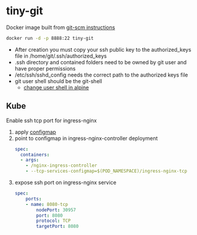 # tiny-git
Docker image built from [git-scm instructions](https://git-scm.com/book/en/v2/Git-on-the-Server-Setting-Up-the-Server)

```sh
docker run -d -p 8888:22 tiny-git
```

- After creation you must copy your ssh public key to the authorized_keys file in /home/git/.ssh/authorized_keys
- .ssh directory and contained folders need to be owned by git user and have proper permissions
- /etc/ssh/sshd_config needs the correct path to the authorized keys file
- git user shell should be the git-shell
    - [change user shell in alpine](https://wiki.alpinelinux.org/wiki/Change_default_shell)


## Kube
Enable ssh tcp port for ingress-nginx
1. apply [configmap](./tcp-configmap.yaml)
1. point to configmap in ingress-nginx-controller deployment
    ```yaml
    spec:
      containers:
      - args:
        - /nginx-ingress-controller
        - --tcp-services-configmap=$(POD_NAMESPACE)/ingress-nginx-tcp
    ```
1. expose ssh port on ingress-nginx service
    ```yaml
    spec:
        ports:
        - name: 8080-tcp
            nodePort: 30957
            port: 8080
            protocol: TCP
            targetPort: 8080
    ```